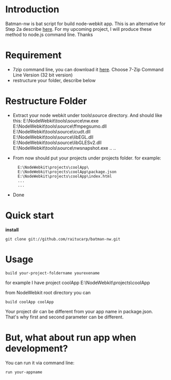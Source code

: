 # Introduction #

Batman-nw is bat script for build node-webkit app. This is an alternative for Step 2a describe [here](https://github.com/rogerwang/node-webkit/wiki/How-to-package-and-distribute-your-apps). For my upcoming project, I will produce these method to node.js command line. Thanks

# Requirement #

- 7zip command line, you can download it [here](http://www.7-zip.org/download.html). Choose 7-Zip Command Line Version (32 bit version)
- restructure your folder, describe below

# Restructure Folder #

- Extract your node webkit under tools\source directory. And should like this:
		E:\NodeWebkit\tools\source\nw.exe
		E:\NodeWebkit\tools\source\ffmpegsumo.dll
		E:\NodeWebkit\tools\source\icudt.dll
		E:\NodeWebkit\tools\source\libEGL.dll
		E:\NodeWebkit\tools\source\libGLESv2.dll
		E:\NodeWebkit\tools\source\nwsnapshot.exe
		..
		..

- From now should put your projects under projects folder. for example:

		E:\NodeWebkit\projects\coolApp\
		E:\NodeWebkit\projects\coolApp\package.json
		E:\NodeWebkit\projects\coolApp\index.html
		...
		...

- Done 

# Quick start #

**install**

```git clone git://github.com/raitucarp/batman-nw.git```

# Usage #

	build your-project-foldername yourexename

for example I have project coolApp
	E:\NodeWebkit\projects\coolApp

from NodeWebkit root directory you can

	build coolApp coolApp

Your project dir can be different from your app name in package.json. That's why first and second parameter can be different.

# But, what about run app when development? #

You can run it via command line:

	run your-appname